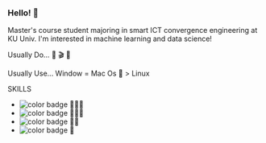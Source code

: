 ### Hello! 👋

Master's course student majoring in smart ICT convergence engineering at KU Univ. 
I'm interested in machine learning and data science!

Usually Do...
📖 🎬 🍝

Usually Use...
Window = Mac Os  > Linux 

SKILLS
- ![color badge](https://img.shields.io/badge/Skill-PYTHON-red) 🌟🌟🌟
- ![color badge](https://img.shields.io/badge/Skill-pytorch-orange) 🌟🌟🌟
- ![color badge](https://img.shields.io/badge/Skill-MySQL-green) 🌟🌟
- ![color badge](https://img.shields.io/badge/Skill-JAVA-blue) 🌟

<!--
**dmswl0707/dmswl0707** is a ✨ _special_ ✨ repository because its `README.md` (this file) appears on your GitHub profile.

Here are some ideas to get you started:

- 🔭 I’m currently working on ...
- 🌱 I’m currently learning ...
- 👯 I’m looking to collaborate on ...
- 🤔 I’m looking for help with ...
- 💬 Ask me about ...
- 📫 How to reach me: ...
- 😄 Pronouns: ...
- ⚡ Fun fact: ...
-->
